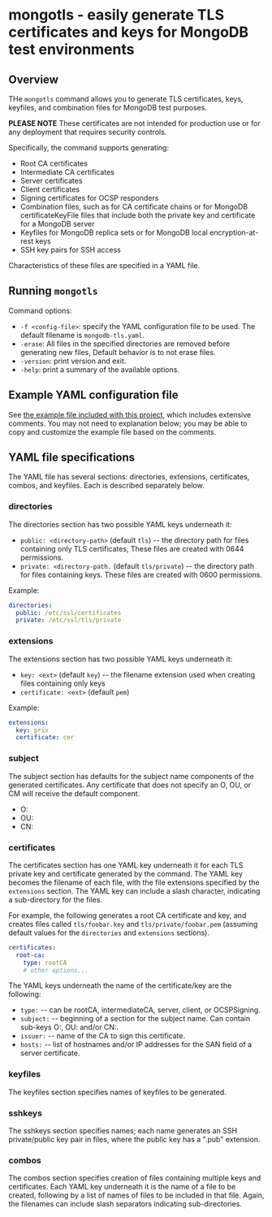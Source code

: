 # mongotls - easily generate TLS certificates and keys for MongoDB test environments

## Overview

THe `mongotls` command allows you to generate TLS certificates, keys, keyfiles, and combination files for MongoDB test purposes. 

**PLEASE NOTE** These certificates are not intended for production use or for any deployment that requires security controls. 

Specifically, the command supports generating:

* Root CA certificates
* Intermediate CA certificates
* Server certificates
* Client certificates
* Signing certificates for OCSP responders
* Combination files, such as for CA certificate chains or for MongoDB certificateKeyFile files that include both the private key and certificate for a MongoDB server
* Keyfiles for MongoDB replica sets or for MongoDB local encryption-at-rest keys
* SSH key pairs for SSH access

Characteristics of these files are specified in a YAML file. 

## Running `mongotls`

Command options:

* `-f <config-file>`: specify the YAML configuration file to be used. The default filename is `mongodb-tls.yaml`. 
* `-erase`: All files in the specified directories are removed before generating new files, Default behavior is to not erase files. 
* `-version`: print version and exit.
* `-help`: print a summary of the available options.

## Example YAML configuration file

See [the example file included with this project](mongodb-tls.yaml), which includes extensive comments. You may not need to explanation below; you may be able to copy and customize the example file based on the comments. 

## YAML file specifications

The YAML file has several sections: directories, extensions, certificates, combos, and keyfiles. Each is described separately below.

### directories

The directories section has two possible YAML keys underneath it:

* `public: <directory-path>` (default `tls`) -- the directory path for files containing only TLS certificates, These files are created with 0644 permissions. 
* `private: <directory-path.` (default `tls/private`) -- the directory path for files containing keys. These files are created with 0600 permissions. 

Example:

```yaml
directories:
  public: /etc/ssl/certificates
  private: /etc/ssl/tls/private
```

### extensions

The extensions section has two possible YAML keys underneath it:

* `key: <ext>` (default `key`) -- the filename extension used when creating files containing only keys
* `certificate: <ext>` (default `pem`)

Example:

```yaml
extensions:
  key: priv
  certificate: cer
```

### subject

The subject section has defaults for the subject name components of the generated certificates. Any certificate that does not specify an O, OU, or CM will receive the default component.

* O: <org name>
* OU: <org unit name>
* CN: <common name>

### certificates

The certificates section has one YAML key underneath it for each TLS private key and certificate generated by the command. The YAML key becomes the filename of each file, with the file extensions specified by the `extensions` section. The YAML key can include a slash character, indicating a sub-directory for the files. 

For example, the following generates a root CA certificate and key, and creates files called `tls/foobar.key` and `tls/private/foobar.pem` (assuming default values for the `directories` and `extensions` sections).

```yaml
certificates:
  root-ca:
    type: rootCA
    # other options...
```

The YAML keys underneath the name of the certificate/key are the following:

* `type:` -- can be rootCA, intermediateCA, server, client, or OCSPSigning.
* `subject:` -- beginning of a section for the subject name. Can contain sub-keys O:, OU: and/or CN:. 
* `issuer:` -- name of the CA to sign this certificate.
* `hosts:` -- list of hostnames and/or IP addresses for the SAN field of a server certificate.

### keyfiles

The keyfiles section specifies names of keyfiles to be generated.

### sshkeys

The sshkeys section specifies names; each name generates an SSH private/public key pair in files, where the public key has a ".pub" extension. 

### combos

The combos section specifies creation of files containing multiple keys and certificates. Each YAML key underneath it is the name of a file to be created, following by a list of names of files to be included in that file. Again, the filenames can include slash separators indicating sub-directories. 